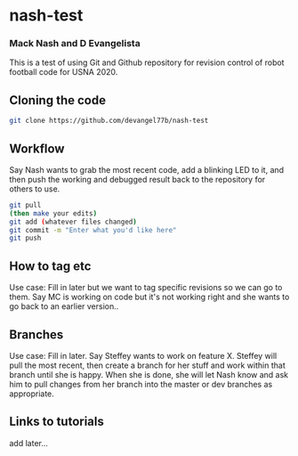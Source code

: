 # nash-test
### Mack Nash and D Evangelista
This is a test of using Git and Github repository for revision control of robot football code for USNA 2020.

## Cloning the code
```bash
git clone https://github.com/devangel77b/nash-test
```

## Workflow
Say Nash wants to grab the most recent code, add a blinking LED to it, and then push the working and debugged result back to the repository for others to use. 
```bash
git pull
(then make your edits)
git add (whatever files changed)
git commit -m "Enter what you'd like here"
git push
```

## How to tag etc
Use case: Fill in later but we want to tag specific revisions so we can go to them. Say MC is working on code but it's not working right and she wants to go back to an earlier version.. 

## Branches
Use case: Fill in later. Say Steffey wants to work on feature X. Steffey will pull the most recent, then create a branch for her stuff and work within that branch until she is happy. When she is done, she will let Nash know and ask him to pull changes from her branch into the master or dev branches as appropriate. 

## Links to tutorials
add later...


